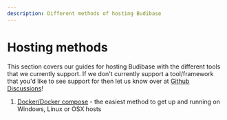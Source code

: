 ```yaml
---
description: Different methods of hosting Budibase
---
```


# Hosting methods

This section covers our guides for hosting Budibase with the different tools that we currently support. If we don't currently support a tool/framework that you'd like to see support for then let us know over at [Github Discussions](https://github.com/Budibase/budibase/discussions)!

1. [Docker/Docker compose](docker-compose.md) - the easiest method to get up and running on Windows, Linux or OSX hosts

